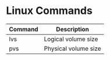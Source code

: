 # Linux Commands

|Command|Description           |
|-------|----------------------|
|lvs    | Logical volume size  |
|pvs    | Physical volume size |
